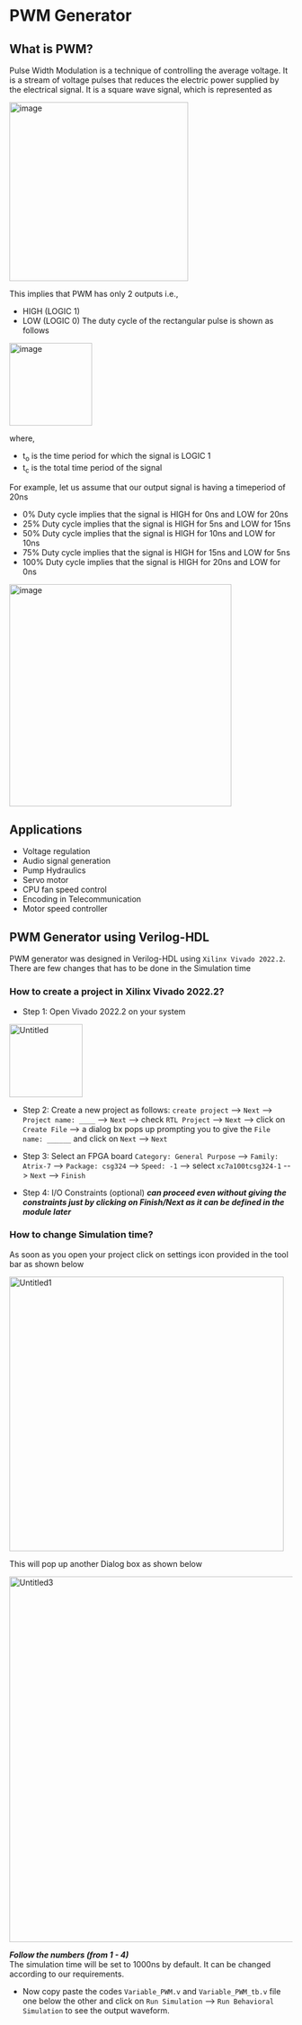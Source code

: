# PWM Generator
## What is PWM?
Pulse Width Modulation is a technique of controlling the average voltage. It is a stream of voltage pulses that reduces the electric power supplied by the electrical signal. It is a square wave signal, which is represented as

<picture> <img width="318" alt="image" src="https://github.com/Gurusatwik/PWM-Generator/assets/113631826/a2c1c02f-ba71-44c8-aacd-cfa70b39a7bf">

This implies that PWM has only 2 outputs i.e.,
- HIGH (LOGIC 1)
- LOW (LOGIC 0)
The duty cycle of the rectangular pulse is shown as follows

<picture> <img width="147" alt="image" src="https://github.com/Gurusatwik/PWM-Generator/assets/113631826/23dc928f-69db-4969-8034-d0386e258d60">

where,
- t<sub>o</sub> is the time period for which the signal is LOGIC 1
- t<sub>c</sub> is the total time period of the signal

For example, let us assume that our output signal is having a timeperiod of 20ns
- 0% Duty cycle implies that the signal is HIGH for 0ns and LOW for 20ns
- 25% Duty cycle implies that the signal is HIGH for 5ns and LOW for 15ns
- 50% Duty cycle implies that the signal is HIGH for 10ns and LOW for 10ns
- 75% Duty cycle implies that the signal is HIGH for 15ns and LOW for 5ns
- 100% Duty cycle implies that the signal is HIGH for 20ns and LOW for 0ns

<picture> <img width="395" alt="image" src="https://github.com/Gurusatwik/PWM-Generator/assets/113631826/c34db129-52d8-45d6-84ef-3c7c9a838465">

## Applications
- Voltage regulation
- Audio signal generation
- Pump Hydraulics
- Servo motor
- CPU fan speed control
- Encoding in Telecommunication
- Motor speed controller

## PWM Generator using Verilog-HDL
PWM generator was designed in Verilog-HDL using `Xilinx Vivado 2022.2`. There are few changes that has to be done in the Simulation time
### How to create a project in Xilinx Vivado 2022.2?
- Step 1: Open Vivado 2022.2 on your system

<picture> <img width="130" alt="Untitled" src="https://github.com/Gurusatwik/PWM-Generator/assets/113631826/fb8d2d62-f2eb-45aa-b5d3-49ce2d021e55">

- Step 2: Create a new project as follows:
`create project` --> `Next` --> `Project name: ____` --> `Next` --> check `RTL Project` --> `Next` --> click on `Create File` --> a dialog bx pops up prompting you to give the `File name: ______` and click on `Next` --> `Next`

- Step 3: Select an FPGA board
`Category: General Purpose` --> `Family: Atrix-7` --> `Package: csg324` --> `Speed: -1` --> select `xc7a100tcsg324-1` --> `Next` --> `Finish`

- Step 4: I/O Constraints (optional)
***can proceed even without giving the constraints just by clicking on Finish/Next as it can be defined in the module later***

### How to change Simulation time?
As soon as you open your project click on settings icon provided in the tool bar as shown below

<picture> <img width="488" alt="Untitled1" src="https://github.com/Gurusatwik/PWM-Generator/assets/113631826/01744031-5d9b-4375-9ec9-a6a5f0d4287e">

This will pop up another Dialog box as shown below

<picture> <img width="650" alt="Untitled3" src="https://github.com/Gurusatwik/PWM-Generator/assets/113631826/06303302-008a-4274-9ade-ca23a8faf371">

***Follow the numbers (from 1 - 4)*** <br />
The simulation time will be set to 1000ns by default. It can be changed according to our requirements.

- Now copy paste the codes `Variable_PWM.v` and `Variable_PWM_tb.v` file one below the other and click on `Run Simulation` --> `Run Behavioral Simulation` to see the output waveform.

